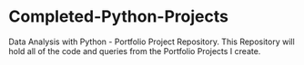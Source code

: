 # Completed-Python-Projects

Data Analysis with Python - Portfolio Project Repository.
This Repository will hold all of the code and queries from the Portfolio Projects I create.
